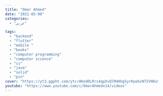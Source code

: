 ```yaml
---
title: "Omar Ahmed"
date: "2021-03-08"
categories:
  - "عربي"

tags:
  - "backend"
  - "flutter"
  - "mobile "
  - "books"
  - "computer programming"
  - "computer science"
  - "cs"
  - "java"
  - "solid"
  - "pin"
cover: "https://yt3.ggpht.com/ytc/AKedOLRrs4qpXvQlM4HUgSyrKpebvN7IVH8uSDNh6SKemA=s176-c-k-c0x00ffffff-no-rj"
youtube: "https://www.youtube.com/c/OmarAhmedx14/videos"
---
```

